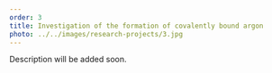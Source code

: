 ```yaml
---
order: 3
title: Investigation of the formation of covalently bound argon
photo: ../../images/research-projects/3.jpg
---
```

Description will be added soon.
